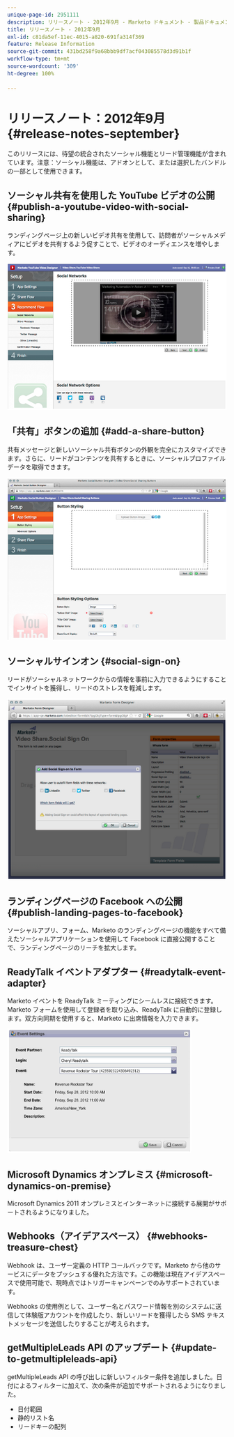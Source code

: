 ```yaml
---
unique-page-id: 2951111
description: リリースノート - 2012年9月 - Marketo ドキュメント - 製品ドキュメント
title: リリースノート - 2012年9月
exl-id: c81da5ef-11ec-4015-a820-691fa314f369
feature: Release Information
source-git-commit: 431bd258f9a68bbb9df7acf043085578d3d91b1f
workflow-type: tm+mt
source-wordcount: '309'
ht-degree: 100%

---
```


# リリースノート：2012年9月 {#release-notes-september}

このリリースには、待望の統合されたソーシャル機能とリード管理機能が含まれています。注意：ソーシャル機能は、アドオンとして、または選択したバンドルの一部として使用できます。

## ソーシャル共有を使用した YouTube ビデオの公開 {#publish-a-youtube-video-with-social-sharing}

ランディングページ上の新しいビデオ共有を使用して、訪問者がソーシャルメディアにビデオを共有するよう促すことで、ビデオのオーディエンスを増やします。

![](assets/image2014-9-23-10-3a39-3a21.png)

## 「共有」ボタンの追加 {#add-a-share-button}

共有メッセージと新しいソーシャル共有ボタンの外観を完全にカスタマイズできます。さらに、リードがコンテンツを共有するときに、ソーシャルプロファイルデータを取得できます。

![](assets/image2014-9-23-10-3a39-3a46.png)

## ソーシャルサインオン {#social-sign-on}

リードがソーシャルネットワークからの情報を事前に入力できるようにすることでインサイトを獲得し、リードのストレスを軽減します。

![](assets/image2014-9-23-10-3a40-3a2.png)

## ランディングページの Facebook への公開 {#publish-landing-pages-to-facebook}

ソーシャルアプリ、フォーム、Marketo のランディングページの機能をすべて備えたソーシャルアプリケーションを使用して Facebook に直接公開することで、ランディングページのリーチを拡大します。

## ReadyTalk イベントアダプター {#readytalk-event-adapter}

Marketo イベントを ReadyTalk ミーティングにシームレスに接続できます。Marketo フォームを使用して登録者を取り込み、ReadyTalk に自動的に登録します。双方向同期を使用すると、Marketo に出席情報を入力できます。

![](assets/image2014-9-23-10-3a40-3a16.png)

## Microsoft Dynamics オンプレミス {#microsoft-dynamics-on-premise}

Microsoft Dynamics 2011 オンプレミスとインターネットに接続する展開がサポートされるようになりました。

## Webhooks（アイデアスペース） {#webhooks-treasure-chest}

Webhook は、ユーザー定義の HTTP コールバックです。Marketo から他のサービスにデータをプッシュする優れた方法です。この機能は現在アイデアスペースで使用可能で、現時点ではトリガーキャンペーンでのみサポートされています。

Webhooks の使用例として、ユーザー名とパスワード情報を別のシステムに送信して体験版アカウントを作成したり、新しいリードを獲得したら SMS テキストメッセージを送信したりすることが考えられます。

## getMultipleLeads API のアップデート {#update-to-getmultipleleads-api}

getMultipleLeads API の呼び出しに新しいフィルター条件を追加しました。日付によるフィルターに加えて、次の条件が追加でサポートされるようになりました。

* 日付範囲
* 静的リスト名
* リードキーの配列
